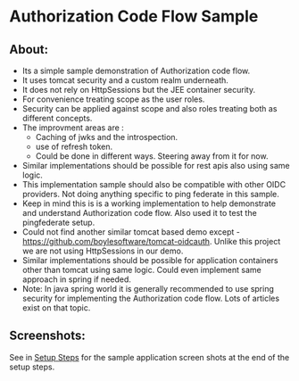 # Authorization Code Flow Sample  

## About:
 - Its a simple sample demonstration of Authorization code flow.  
 - It uses tomcat security and a custom realm underneath.  
 - It does not rely on HttpSessions but the JEE container security.  
 - For convenience treating scope as the user roles.  
 - Security can be applied against scope and also roles treating both as different concepts.  
 - The improvment areas are : 
	- Caching of jwks and the introspection.  
	- use of refresh token.  
 	- Could be done in different ways.  Steering away from it for now.  
 - Similar implementations should be possible for rest apis also using same logic. 
 - This implementation sample should also be compatible with other OIDC providers. Not doing anything specific to ping federate in this sample.  
 - Keep in mind this is is a working implementation to help demonstrate and understand Authorization code flow. Also used it to test the pingfederate setup.    
 - Could not find another similar tomcat based demo except - https://github.com/boylesoftware/tomcat-oidcauth. Unlike this project we are not using HttpSessions in our demo.  
 - Similar implementations should be possible for application containers other than tomcat using same logic. Could even implement same approach in spring if needed. 
 - Note: In java spring world it is generally recommended to use spring security for implementing the Authorization code flow.  Lots of articles exist on that topic.  
 
## Screenshots:
See in  [Setup Steps](Setup.md#start-tomat) for the sample application screen shots at the end of the setup steps.  
